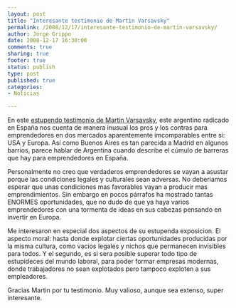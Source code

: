 ```yaml
--- 
layout: post
title: "Interesante testimonio de Martin Varsavsky"
permalink: /2008/12/17/interesante-testimonio-de-martin-varsavsky/
author: Jorge Grippo
date: 2008-12-17 16:30:00
comments: true
sharing: true
footer: true
status: publish
type: post
published: true
categories: 
- Noticias

---
```

<!-- 67 -->
En este <a href="http://spanish.martinvarsavsky.net/tecnologaa-e-internet/creacion-de-empresas-lo-que-debemos-cambiar-en-europa.html">estupendo testimonio de  Martin Varsavsky</a>, este argentino radicado en España nos cuenta de manera inusual los pros y los contras para emprendedores en dos mercados aparentemente imcomparables entre sí: USA y Europa. Así como Buenos Aires es tan parecida a Madrid en algunos barrios, parece hablar de Argentina cuando describe el cúmulo de barreras que hay para emprendedores en España.

Personalmente no creo que verdaderos emprendedores se vayan a asustar porque las condiciones legales y culturales sean adversas. No deberiamos esperar que unas condiciones mas favorables vayan a producir mas emprendimientos.  Sin embargo en pocos p&aacute;rrafos ha mostrado tantas ENORMES oportunidades, que no dudo de que ya haya varios emprendedores con una tormenta de ideas en sus cabezas pensando en invertir en Europa.

Me interesaron en especial dos aspectos de su estupenda exposicion. El aspecto moral: hasta donde explotar ciertas oportunidades producidas por la misma cultura, como vacios legales y nichos que permanecen invisibles para todos. Y el segundo, es si sera posible superar todo tipo de estupideces del mundo laboral, para poder formar empresas modernas, donde trabajadores no sean explotados pero tampoco exploten a sus empleadores.

Gracias Martin por tu testimonio. Muy valioso, aunque sea extenso, super interesante.

